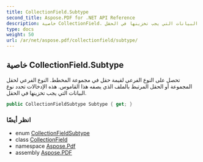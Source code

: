 ```yaml
---
title: CollectionField.Subtype
second_title: Aspose.PDF for .NET API Reference
description: خاصية CollectionField. تحصل على النوع الفرعي لقيمة حقل في مجموعة المخطط. النوع الفرعي لحقل المجموعة أو الحقل المرتبط بالملف الذي يصفه هذا القاموس. هذه الإدخالات تحدد نوع البيانات التي يجب تخزينها في الحقل
type: docs
weight: 50
url: /ar/net/aspose.pdf/collectionfield/subtype/
---
```

## خاصية CollectionField.Subtype

تحصل على النوع الفرعي لقيمة حقل في مجموعة المخطط. النوع الفرعي لحقل المجموعة أو الحقل المرتبط بالملف الذي يصفه هذا القاموس. هذه الإدخالات تحدد نوع البيانات التي يجب تخزينها في الحقل.

```csharp
public CollectionFieldSubtype Subtype { get; }
```

### انظر أيضًا

* enum [CollectionFieldSubtype](../../collectionfieldsubtype/)
* class [CollectionField](../)
* namespace [Aspose.Pdf](../../../aspose.pdf/)
* assembly [Aspose.PDF](../../../)
